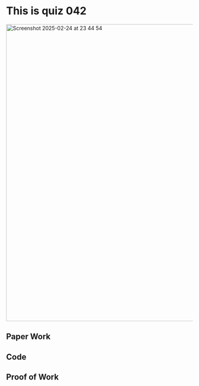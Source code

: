 # This is quiz 042
<img width="800" alt="Screenshot 2025-02-24 at 23 44 54" src="https://github.com/user-attachments/assets/aeff0763-c784-4624-961c-60731b3f2269" />

## Paper Work


## Code


## Proof of Work
